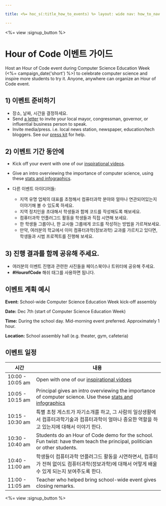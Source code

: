 ```yaml
---

title: <%= hoc_s(:title_how_to_events) %> layout: wide nav: how_to_nav

---
```


<%= view :signup_button %>

# Hour of Code 이벤트 가이드

Host an Hour of Code event during Computer Science Education Week (<%= campaign_date('short') %>) to celebrate computer science and inspire more students to try it. Anyone, anywhere can organize an Hour of Code event.

## 1) 이벤트 준비하기

  * 장소, 날짜, 시간을 결정하세요.
  * Send [a letter](https://docs.google.com/a/code.org/document/d/1eP41sKW7y0qq_JvkRIgZK8dWYICaGRZ4CCDETXa78wY/edit) to invite your local mayor, congressman, governor, or influential business person to speak.
  * Invite media/press. i.e. local news station, newspaper, education/tech bloggers. See our [press kit](<%= resolve_url('/resources/press-kit') %>) for help.

## 2) 이벤트 기간 동안에

  * Kick off your event with one of our [inspirational videos](<%= resolve_url('/resources#videos') %>).
  * Give an intro overviewing the importance of computer science, using these [stats and infographics](<%= resolve_url('/resources/stats') %>).   
      
    
  * 다른 이벤트 아이디어들: 
      * 지역 유명 업체의 대표를 초청해서 컴퓨터과학 분야와 얼마나 연관되어있는지 이야기해 볼 수 있도록 하세요.
      * 지역 정치인을 초대해서 학생들과 함께 코드를 작성해도록 해보세요.
      * 컴퓨터과학 언플러그드 활동을 학생들과 직접 시연해 보세요.
      * 한 학생들 그룹이나, 한 교사들 그룹에게 코드를 작성하는 방법을 가르쳐보세요.
      * 만약, 여러분의 학교에서 이미 컴퓨터과학(정보과학) 교과를 가르치고 있다면, 학생들과 시범 프로젝트를 진행해 보세요.

## 3) 진행 결과를 함께 공유해 주세요.

  * 여러분의 이벤트 진행과 관련한 사진들을 페이스북이나 트위터에 공유해 주세요. 
  * **#HourofCode** 해쉬 태그를 사용하면 됩니다.

## 이벤트 계획 예시

**Event:** School-wide Computer Science Education Week kick-off assembly

**Date:** Dec 7th (start of Computer Science Education Week)

**Time:** During the school day. Mid-morning event preferred. Approximately 1 hour.

**Location:** School assembly hall (e.g. theater, gym, cafeteria)   
  


## 이벤트 일정

| 시간               | 내용                                                                                                                                                  |
| ---------------- | --------------------------------------------------------------------------------------------------------------------------------------------------- |
| 10:00 - 10:05 am | Open with one of our [inspirational vidoes](<%= resolve_url('/resources#videos') %>)                                                                |
| 10:05 - 10:15 am | Principal gives an intro overviewing the importance of computer science. Use these [stats and infographics](<%= resolve_url('/resources/stats') %>) |
| 10:15 - 10:30 am | 특별 초청 게스트가 자기소개를 하고, 그 사람의 일상생활에서 컴퓨터과학기술과 컴퓨터과학이 얼마나 중요한 역할을 하고 있는지에 대해서 이야기 한다.                                                                   |
| 10:30 - 10:40 am | Students do an Hour of Code demo for the school. Fun twist: have them teach the principal, politician or other students.                            |
| 10:40 - 11:00 am | 학생들이 컴퓨터과학 언플러그드 활동을 시연하면서, 컴퓨터가 전혀 없이도 컴퓨터과학(정보과학)에 대해서 어떻게 배울 수 있게 되는지 보여주도록 한다.                                                                  |
| 11:00 - 11:05 am | Teacher who helped bring school-wide event gives closing remarks.                                                                                   |

<%= view :signup_button %>